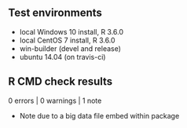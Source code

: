 ## Test environments
* local Windows 10 install, R 3.6.0
* local CentOS 7 install, R 3.6.0
* win-builder (devel and release)
* ubuntu 14.04 (on travis-ci)

## R CMD check results

0 errors | 0 warnings | 1 note

* Note due to a big data file embed within package
